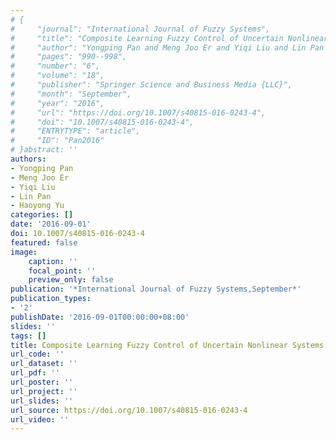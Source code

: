 ```yaml
---
# {
#     "journal": "International Journal of Fuzzy Systems",
#     "title": "Composite Learning Fuzzy Control of Uncertain Nonlinear Systems",
#     "author": "Yongping Pan and Meng Joo Er and Yiqi Liu and Lin Pan and Haoyong Yu",
#     "pages": "990--998",
#     "number": "6",
#     "volume": "18",
#     "publisher": "Springer Science and Business Media {LLC}",
#     "month": "September",
#     "year": "2016",
#     "url": "https://doi.org/10.1007/s40815-016-0243-4",
#     "doi": "10.1007/s40815-016-0243-4",
#     "ENTRYTYPE": "article",
#     "ID": "Pan2016"
# }abstract: ''
authors:
- Yongping Pan
- Meng Joo Er
- Yiqi Liu
- Lin Pan
- Haoyong Yu
categories: []
date: '2016-09-01'
doi: 10.1007/s40815-016-0243-4
featured: false
image:
    caption: ''
    focal_point: ''
    preview_only: false
publication: '*International Journal of Fuzzy Systems,September*'
publication_types:
- '2'
publishDate: '2016-09-01T00:00:00+08:00'
slides: ''
tags: []
title: Composite Learning Fuzzy Control of Uncertain Nonlinear Systems
url_code: ''
url_dataset: ''
url_pdf: ''
url_poster: ''
url_project: ''
url_slides: ''
url_source: https://doi.org/10.1007/s40815-016-0243-4
url_video: ''
---
```

